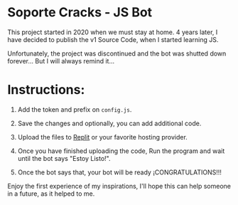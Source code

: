 # Soporte Cracks - JS Bot

This project started in 2020 when we must stay at home. 4 years later, I have decided to publish the v1 Source Code, when I started learning JS.

Unfortunately, the project was discontinued and the bot was shutted down forever... But I will always remind it...



# Instructions:
1. Add the token and prefix on ``config.js``.

2. Save the changes and optionally, you can add additional code.

3. Upload the files to [Replit](https://replit.com) or your favorite hosting provider.

4. Once you have finished uploading the code, Run the program and wait until the bot says "Estoy Listo!".

5. Once the bot says that, your bot will be ready ¡CONGRATULATIONS!!!


Enjoy the first experience of my inspirations, I'll hope this can help someone in a future, as it helped to me.
